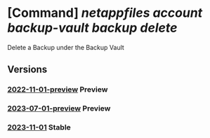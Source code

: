 # [Command] _netappfiles account backup-vault backup delete_

Delete a Backup under the Backup Vault

## Versions

### [2022-11-01-preview](/Resources/mgmt-plane/L3N1YnNjcmlwdGlvbnMve30vcmVzb3VyY2Vncm91cHMve30vcHJvdmlkZXJzL21pY3Jvc29mdC5uZXRhcHAvbmV0YXBwYWNjb3VudHMve30vYmFja3VwdmF1bHRzL3t9L2JhY2t1cHMve30=/2022-11-01-preview.xml) **Preview**

<!-- mgmt-plane /subscriptions/{}/resourcegroups/{}/providers/microsoft.netapp/netappaccounts/{}/backupvaults/{}/backups/{} 2022-11-01-preview -->

### [2023-07-01-preview](/Resources/mgmt-plane/L3N1YnNjcmlwdGlvbnMve30vcmVzb3VyY2Vncm91cHMve30vcHJvdmlkZXJzL21pY3Jvc29mdC5uZXRhcHAvbmV0YXBwYWNjb3VudHMve30vYmFja3VwdmF1bHRzL3t9L2JhY2t1cHMve30=/2023-07-01-preview.xml) **Preview**

<!-- mgmt-plane /subscriptions/{}/resourcegroups/{}/providers/microsoft.netapp/netappaccounts/{}/backupvaults/{}/backups/{} 2023-07-01-preview -->

### [2023-11-01](/Resources/mgmt-plane/L3N1YnNjcmlwdGlvbnMve30vcmVzb3VyY2Vncm91cHMve30vcHJvdmlkZXJzL21pY3Jvc29mdC5uZXRhcHAvbmV0YXBwYWNjb3VudHMve30vYmFja3VwdmF1bHRzL3t9L2JhY2t1cHMve30=/2023-11-01.xml) **Stable**

<!-- mgmt-plane /subscriptions/{}/resourcegroups/{}/providers/microsoft.netapp/netappaccounts/{}/backupvaults/{}/backups/{} 2023-11-01 -->
